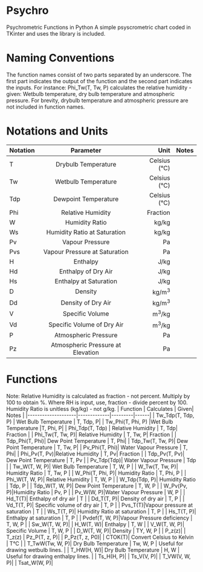 # Psychro
Psychrometric Functions in Python
A simple psyscrometric chart coded in TKinter and uses the library is included.

# Naming Conventions
The function names consist of two parts separated by an underscore. The first part indicates the output of the function and the second part indicates the inputs. For instance: Phi_Tw(T, Tw, P) calculates the relative humidity - given: Wetbulb temperature, dry bulb temperature and atmospheric pressure. For brevity, drybulb temperature and atmospheric pressure are not included in function names.

# Notations and Units
| Notation  | Parameter           | Unit          | Notes |
| --------- |:-------------:      | -----:        | -----: |
| T         | Drybulb Temperature | Celsius (&deg;C)|
| Tw        | Wetbulb Temperature | Celsius (&deg;C)|
| Tdp       | Dewpoint Temperature| Celsius (&deg;C)|
| Phi       | Relative Humidity   | Fraction      |
| W         | Humidity Ratio      | kg/kg         |
| Ws        | Humidity Ratio at Saturation|  kg/kg|
| Pv        | Vapour Pressure     | Pa            |
| Pvs       | Vapour Pressure at Saturation| Pa   |
| H         | Enthalpy            |   J/kg            |
| Hd        | Enthalpy of Dry Air |   J/kg            |
| Hs        | Enthalpy at Saturation| J/kg            |
| D         | Density             |  kg/m<sup>3</sup>             |
| Dd        | Density of Dry Air  | kg/m<sup>3</sup>              |
| V         | Specific Volume     | m<sup>3</sup>/kg              |
| Vd        | Specific Volume of Dry Air|   m<sup>3</sup>/kg      |
| P         | Atmospheric Pressure|   Pa            |
| Pz        | Atmospheric Pressure at Elevation| Pa |

# Functions
Note: Relative Humidity is calculated as fraction - not percent. Multiply by 100 to obtain %. Where RH is input, use, fraction - divide percent by 100.
Humidity Ratio is unitless (kg/kg) - not g/kg.
| Function          | Calculates  | Given| Notes |
|--------------------|-------------|---------|------|
| Tw_Tdp(T, Tdp, P) | Wet Bulb Temperature  | T, Tdp, P|
| Tw_Phi(T, Phi, P) |Wet Bulb  Temperature       |T, Phi, P|
| Phi_Tdp(T, Tdp)  | Relative Humidity | T, Tdp| Fraction |
| Phi_Tw(T, Tw, P)| Relative Humidity | T, Tw, P| Fraction |
| Tdp_Phi(T, Phi)| Dew Point Temperature | T, Phi|
| Tdp_Tw(T, Tw, P)| Dew Point Temperature | T, Tw, P|
| Pv_Phi(T, Phi)| Water Vapour Pressure | T, Phi|
| Phi_Pv(T, Pv)|Relative Humidity | T, Pv| Fraction |
| Tdp_Pv(T, Pv)| Dew Point Temperature | T, Pv |
| Pv_Tdp(Tdp)| Water Vapour Pressure | Tdp |
| Tw_W(T, W, P)| Wet Bulb Temperature | T, W, P |
| W_Tw(T, Tw, P)| Humidity Ratio | T, Tw, P |
| W_Phi(T, Phi, P)| Humidity Ratio | T, Phi, P |
| Phi_W(T, W, P)| Relative Humidity | T, W, P |
| W_Tdp(Tdp, P)| Humidity Ratio | Tdp, P |
| Tdp_W(T, W, P)| Dew Point Temperature | T, W, P |
| W_Pv(Pv, P)|Humidity Ratio | Pv, P |
| Pv_W(W, P)|Water Vapour Pressure | W, P |
| Hd_T(T)| Enthalpy of dry air | T |
| Dd_T(T, P)| Density of dry air | T, P |
| Vd_T(T, P)| Specific volume of dry air | T, P |
| Pvs_T(T)|Vapour pressure at saturation | T |
| Ws_T(T, P)| Humidity Ratio at saturation | T, P |
| Hs_T(T, P)| Enthalpy at saturation | T, P |
| Pvdef(T, W, P)|Vapour Pressure deficiency | T, W, P |
| Sw_W(T, W, P)|
| H_W(T, W)| Enthalpy | T, W |
| V_W(T, W, P)| Specific Volume | T, W, P |
| D_W(T, W, P)| Density | TY, W, P |
| P_z(z)|
| T_z(z)
| Pz_P(T, z, P)|
| P_Pz(T, z, P0)|
| CTOK(T)| Convert Celsius to Kelvin | T&deg;C |
| T_TwW(Tw, W, P)| Dry Bulb Temperature | Tw, W, P | Useful for drawing wetbulb lines. |
| T_HW(H, W)| Dry Bulb Temperature | H, W | Useful for drawing enthalpy lines. |
| Ts_H(H, P)|
| Ts_V(V, P)|
| T_VW(V, W, P)|
| Tsat_W(W, P)|

